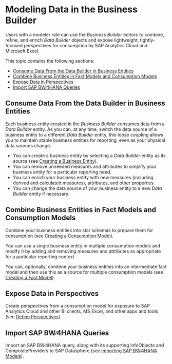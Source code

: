 <!-- loio3829d46c48a44f1e94915054bd76b7b9 -->

# Modeling Data in the Business Builder

Users with a modeler role can use the *Business Builder* editors to combine, refine, and enrich *Data Builder* objects and expose lightweight, tightly-focused perspectives for consumption by SAP Analytics Cloud and Microsoft Excel.

This topic contains the following sections:

-   [Consume Data From the Data Builder in Business Entities](modeling-data-in-the-business-builder-3829d46.md#loio3829d46c48a44f1e94915054bd76b7b9__section_business_entities)
-   [Combine Business Entities in Fact Models and Consumption Models](modeling-data-in-the-business-builder-3829d46.md#loio3829d46c48a44f1e94915054bd76b7b9__section_consumption_models)
-   [Expose Data in Perspectives](modeling-data-in-the-business-builder-3829d46.md#loio3829d46c48a44f1e94915054bd76b7b9__section_perspectives)
-   [Import SAP BW∕4HANA Queries](modeling-data-in-the-business-builder-3829d46.md#loio3829d46c48a44f1e94915054bd76b7b9__section_bw4hana_import)



<a name="loio3829d46c48a44f1e94915054bd76b7b9__section_business_entities"/>

## Consume Data From the Data Builder in Business Entities

Each business entity created in the *Business Builder* consumes data from a *Data Builder* entity. As you can, at any time, switch the data source of a business entity to a different *Data Builder* entity, this loose coupling allows you to maintain stable business entities for reporting, even as your physical data sources change.

-   You can create a business entity by selecting a *Data Builder* entity as its source \(see [Creating a Business Entity](creating-a-business-entity-c912cdc.md)\).
-   You can remove unneeded measures and attributes to simplify your business entity for a particular reporting need.
-   You can enrich your business entity with new measures \(including derived and calculated measures\), attributes, and other properties.
-   You can change the data source of your business entity to a new *Data Builder* entity if necessary.



<a name="loio3829d46c48a44f1e94915054bd76b7b9__section_consumption_models"/>

## Combine Business Entities in Fact Models and Consumption Models

Combine your business entities into star schemas to prepare them for consumption \(see [Creating a Consumption Model](creating-a-consumption-model-337fa99.md)\).

You can use a single business entity in multiple consumption models and modify it by adding and removing measures and attributes as appropriate for a particular reporting context.

You can, optionally, combine your business entities into an intermediate fact model and then use this as a source for multiple consumption models \(see [Creating a Fact Model](creating-a-fact-model-5bbd14a.md)\).



<a name="loio3829d46c48a44f1e94915054bd76b7b9__section_perspectives"/>

## Expose Data in Perspectives

Create perspectives from a consumption model for exposure to SAP Analytics Cloud and other BI clients, MS Excel, and other apps and tools \(see [Define Perspectives](define-perspectives-ce26fd3.md)\).



<a name="loio3829d46c48a44f1e94915054bd76b7b9__section_bw4hana_import"/>

## Import SAP BW∕4HANA Queries

Import an SAP BW∕4HANA query, along with its supporting InfoObjects and CompositeProviders to SAP Datasphere \(see [Importing SAP BW∕4HANA Models](importing-sap-bw-4hana-models-a3d4a2f.md)\).

